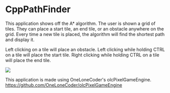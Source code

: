 # CppPathFinder
This application shows off the A* algorithm. The user is shown a grid of tiles. They can place a start tile, an end tile, or an obstacle anywhere on the grid. Every time a new tile is placed, the algorithm will find the shortest path and display it.

Left clicking on a tile will place an obstacle.
Left clicking while holding CTRL on a tile will place the start tile.
Right clicking while holding CTRL on a tile will place the end tile.

![](https://github.com/ThomasEEEEEEEE/CppPathFinder/blob/master/Examples/PathFinder.gif)

This application is made using OneLoneCoder's olcPixelGameEngine. 
https://github.com/OneLoneCoder/olcPixelGameEngine 
